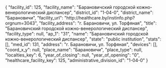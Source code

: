 {
    "facility_id": 125,
    "facility_name": "Барановичский городской кожно-венерологический диспансер",
    "district_id": "1-04-0",
    "district_name": "Барановичи",
    "facility_url": "http:\/\/healthcare.by\/instinfo.php?orgnum=3043",
    "facility_address": "г. Барановичи, ул. Торфяная",
    "title": "Барановичский городской кожно-венерологический диспансер",
    "facility_type": null,
    "ap_1": "31",
    "name": "Барановичский городской кожно-венерологический диспансер",
    "state": "public institution",
    "stats": [],
    "med_id": 131,
    "address": "г. Барановичи, ул. Торфяная",
    "devices": [],
    "coord_x_y": null,
    "place_name": "Барановичи",
    "place_type": null,
    "localties_key": 6,
    "year_of_closing": null,
    "year_of_opening": "0",
    "healthcare_facility_key": 125,
    "administrative_division_id": "1-04-0"
}